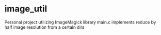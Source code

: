# image_util
Personal project utilizing ImageMagick library
main.c implements reduce by half image resolution from a certain dirs
